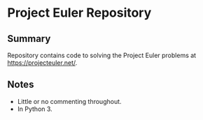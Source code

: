 # Project Euler Repository
## Summary
Repository contains code to solving the Project Euler problems at https://projecteuler.net/.

## Notes
- Little or no commenting throughout.
- In Python 3. 
